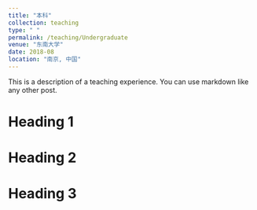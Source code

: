 ```yaml
---
title: "本科"
collection: teaching
type: " "
permalink: /teaching/Undergraduate
venue: "东南大学"
date: 2018-08
location: "南京, 中国"
---
```


This is a description of a teaching experience. You can use markdown like any other post.

Heading 1
======

Heading 2
======

Heading 3
======
